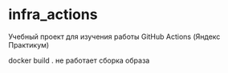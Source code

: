 # infra_actions
Учебный проект для изучения работы GitHub Actions (Яндекс Практикум)

docker build . 
не работает сборка образа
